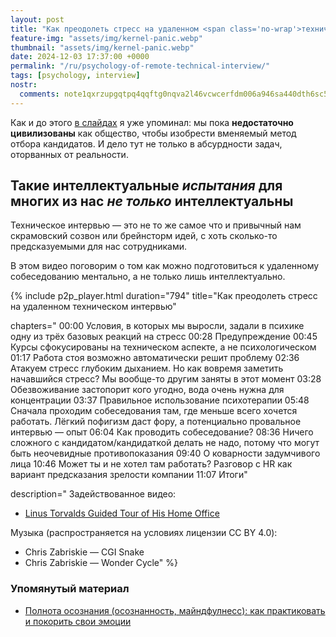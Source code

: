 ```yaml
---
layout: post
title: "Как преодолеть стресс на удаленном <span class='no-wrap'>техническом интервью</span>"
feature-img: "assets/img/kernel-panic.webp"
thumbnail: "assets/img/kernel-panic.webp"
date: 2024-12-03 17:37:00 +0000
permalink: "/ru/psychology-of-remote-technical-interview/"
tags: [psychology, interview]
nostr:
  comments: note1qxrzupgqtpq4qqftg0nqva2l46vcwcerfdm006a946sa440dth6sc5xs8r
---
```


Как и до этого [в слайдах](/ru/questions-and-answers-2024/?t=429) я уже упоминал: мы пока **недостаточно цивилизованы** как общество, чтобы изобрести вменяемый метод отбора кандидатов. И дело тут не только в абсурдности задач, оторванных от реальности.

## Такие интеллектуальные *испытания* <span class='no-wrap'>для многих из нас</span> <span class='no-wrap'>*не только* интеллектуальны</span>
Техническое интервью — это не то же самое что и привычный нам скрамовский созвон или брейнсторм идей, с хоть сколько-то предсказуемыми для нас сотрудниками.

В этом видео поговорим о том как можно подготовиться к удаленному собеседованию ментально, а не только лишь интеллектуально.
<!--more-->

{% include p2p_player.html
  duration="794"
  title="Как преодолеть стресс на удаленном техническом интервью"

  chapters="
00:00 Условия, в которых мы выросли, задали в психике одну из трёх базовых реакций на стресс
00:28 Предупреждение
00:45 Курсы сфокусированы на техническом аспекте, а не психологическом
01:17 Работа стоя возможно автоматически решит проблему
02:36 Атакуем стресс глубоким дыханием. Но как вовремя заметить начавшийся стресс? Мы вообще-то другим заняты в этот момент
03:28 Обезвоживание застопорит кого угодно, вода очень нужна для концентрации
03:37 Правильное использование психотерапии
05:48 Сначала проходим собеседования там, где меньше всего хочется работать. Лёгкий пофигизм даст фору, а потенциально провальное интервью — опыт
06:04 Как проводить собеседование?
08:36 Ничего сложного с кандидатом/кандидаткой делать не надо, потому что могут быть неочевидные противопоказания
09:40 О коварности задумчивого лица
10:46 Может ты и не хотел там работать? Разговор с HR как вариант предсказания зрелости компании
11:07 Итоги"

  description="
Задействованное видео:
- [Linus Torvalds Guided Tour of His Home Office](https://youtu.be/jYUZAF3ePFE)

Музыка (распространяется на условиях лицензии CC BY 4.0):
- Chris Zabriskie — CGI Snake
- Chris Zabriskie — Wonder Cycle"
%}

### Упомянутый материал
- [Полнота осознания (осознанность, майндфулнесс): как практиковать и покорить свои эмоции](https://youtu.be/0UwvKjUSazk)
